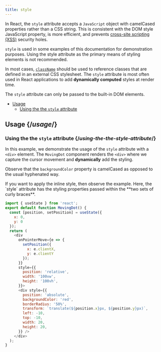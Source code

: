 ```yaml
---
title: style
---
```


<Intro>

In React, the `style` attribute accepts a `JavaScript` object with camelCased properties rather than a CSS string. This is consistent with the DOM style JavaScript property, is more efficient, and prevents [cross-site scripting (XSS)](https://en.wikipedia.org/wiki/Cross-site_scripting) security holes.

</Intro>

<Note>

`style` is used in some examples of this documentation for demonstration purposes. Using the style attribute as the primary means of styling elements is not recommended.

In most cases, [`className`](/apis/react-dom/className) should be used to reference classes that are defined in an external CSS stylesheet. The `style` attribute is most often used in React applications to add **dynamically computed** styles at render time.

The `style` attribute can only be passed to the built-in DOM elements.

</Note>

- [Usage](#usage)
  - [Using the the `style` attribute](#using-the-the-style-attribute)

## Usage {/*usage*/}

### Using the the `style` attribute {/*using-the-the-style-attribute*/}

In this example, we demonstrate the usage of the `style` attribute with a `<div>` element. The `MovingDot` component renders the `<div>` where we capture the cursor movement and **dynamically** add the styling.

Observe that the `backgroundColor` property is camelCased as opposed to the usual hyphenated way.

<Note>
If you want to apply the inline style, then observe the example. Here, the `style` attribute has the styling properties passed within the **two sets of curly braces**.
</Note>

<Sandpack>

``` js App.js
import { useState } from 'react';
export default function MovingDot() {
  const [position, setPosition] = useState({
    x: 0,
    y: 0
  });
  return (
    <div
      onPointerMove={e => {
        setPosition({
          x: e.clientX,
          y: e.clientY
        });
      }}
      style={{
        position: 'relative',
        width: '100vw',
        height: '100vh',
      }}>
      <div style={{
        position: 'absolute',
        backgroundColor: 'red',
        borderRadius: '50%',
        transform: `translate(${position.x}px, ${position.y}px)`,
        left: -10,
        top: -10,
        width: 20,
        height: 20,
      }} />
    </div>
  );
}

```
</Sandpack>
